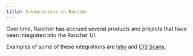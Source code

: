 ```yaml
---
title: Integrations in Rancher
---
```


Over time, Rancher has accrued several products and projects that have been integrated into the Rancher UI.

Examples of some of these integrations are [Istio](../explanations/integrations-in-rancher/istio.md) and [CIS Scans](../explanations/integrations-in-rancher/cis-scans.md).